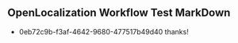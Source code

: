 ## OpenLocalization Workflow Test MarkDown
* 0eb72c9b-f3af-4642-9680-477517b49d40 
thanks!<!--HONumber=Mar16_HO4-->
